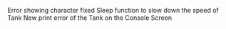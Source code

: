 Error showing character fixed
Sleep function to slow down the speed of Tank
New print error of the Tank on the Console Screen
